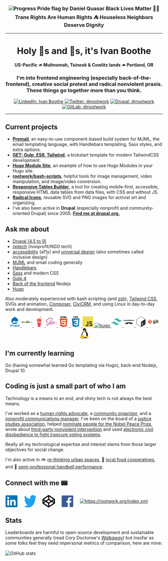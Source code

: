 <div align="center">

  <h3><img src="https://gitlab.com/rootwork/rootwork/-/raw/main/images/Quasar-Pride-Progress.svg" height="18" width="auto" align="texttop" alt="Progress Pride flag by Daniel Quasar" /> Black Lives Matter ✊🏽 Trans Rights Are Human Rights ⛺ Houseless Neighbors Deserve Dignity</h3>

  <hr />

  <h1>Holy 🦎s and 🦄s, it's Ivan Boothe</h1>
  <p>
    <strong>
      US-Pacific ☙ Multnomah, Tsinook & Cowlitz lands ☙ Portland, OR</strong
    >
  </p>
  <h3>
    <strong
      >I'm into frontend engineering (especially back-of-the-frontend), creative
      social protest and radical nonviolent praxis. These things go together more
      than you think.</strong
    >
  </h3>

  <p>
    <a href="https://www.linkedin.com/in/ivanboothe"
      ><img
        src="https://img.shields.io/badge/LinkedIn-blue?style=for-the-badge&logo=linkedin&logoColor=white"
        alt="LinkedIn: Ivan Boothe"
    /></a>
    <a href="https://twitter.com/rootwork"
      ><img
        src="https://img.shields.io/badge/Twitter-blue?style=for-the-badge&logo=twitter&logoColor=white"
        alt="Twitter: @rootwork"
    /></a>
    <a href="https://www.drupal.org/u/rootwork"
      ><img
        src="https://img.shields.io/badge/Drupal-blue?style=for-the-badge&logo=drupal&logoColor=white"
        alt="Drupal: @rootwork"
    /></a>
    <a href="https://gitlab.com/rootwork"
      ><img
        src="https://img.shields.io/badge/GitLab-blue?style=for-the-badge&logo=gitlab&logoColor=white"
        alt="GitLab: @rootwork"
    /></a>
  </p>

  <hr />

</div>

## Current projects

- **[Premail](https://premail.dev)**, an easy-to-use component-based build
  system for MJML, the email templating language, with Handlebars templating,
  Sass styles, and extra options.
- **[GET: Gulp, ES6, Tailwind](https://github.com/rootwork/GET)**, a kickstart
  template for modern TailwindCSS development.
- **[Hugo Module Site](https://github.com/rootwork/hugo-module-site)**, an
  example of how to use Hugo Modules in your Hugo site.
- **[rootwork/bash-scripts](https://github.com/rootwork/bash-scripts)**, helpful
  tools for image management, video manipulation, and image/video conversion.
- **[Responsive Tables Builder](https://github.com/rootwork/responsive-tables-builder)**,
  a tool for creating mobile-first, accessible, responsive HTML data tables from
  data files, with CSS and without JS.
- **[Radical Icons](https://gitlab.com/radicons/radicons)**, reusable SVG and
  PNG images for activist art and organizing.
- I've also been active in **Drupal** (especially nonprofit and
  community-oriented Drupal) since 2005.
  **[Find me at drupal.org.](https://www.drupal.org/u/rootwork)**

## Ask me about

- [Drupal (4.5 to 9)](https://www.drupal.org/)
- [nptech](https://www.nten.org/) (nonprofit/NGO tech)
- [accessibility](https://www.a11yproject.com/) (a11y) and
  [universal design](https://universaldesign.ie/What-is-Universal-Design/The-7-Principles/)
  (also sometimes called inclusive design)
- [MJML](https://mjml.io/) and email coding generally
- [Handlebars](https://handlebarsjs.com/)
- [Sass](https://sass-lang.com/) and modern CSS
- [Gulp 4](https://gulpjs.com/)
- [Back of the frontend](https://css-tricks.com/front-of-the-front-back-of-the-front/)
  Nodejs
- [Hugo](https://gohugo.io/)

Also moderately experienced with bash scripting (and
[zsh](https://www.zsh.org/)), [Tailwind CSS](https://tailwindcss.com/), SVGs and
animation, [Composer](https://getcomposer.org/),
[CiviCRM](https://civicrm.org/), and using Linux in day-to-day work and
development.

<p align="center">
  <a href="https://www.drupal.org/" rel="noreferrer">
    <img
      src="https://raw.githubusercontent.com/devicons/devicon/master/icons/drupal/drupal-plain-wordmark.svg"
      alt="Drupal"
      width="35"
      height="35"
    />
  </a>
  <a href="https://nodejs.org" rel="noreferrer">
    <img
      src="https://raw.githubusercontent.com/devicons/devicon/master/icons/nodejs/nodejs-original-wordmark.svg"
      alt="nodejs"
      width="35"
      height="35"
    />
  </a>
  <a href="https://gulpjs.com" rel="noreferrer">
    <img
      src="https://raw.githubusercontent.com/devicons/devicon/master/icons/gulp/gulp-plain.svg"
      alt="gulp"
      width="35"
      height="35"
    />
  </a>
  <a href="https://sass-lang.com" rel="noreferrer">
    <img
      src="https://raw.githubusercontent.com/devicons/devicon/master/icons/sass/sass-original.svg"
      alt="sass"
      width="35"
      height="35"
    />
  </a>
  <a href="https://html.spec.whatwg.org/multipage/" rel="noreferrer">
    <img
      src="https://raw.githubusercontent.com/devicons/devicon/master/icons/html5/html5-original-wordmark.svg"
      alt="html5"
      width="35"
      height="35"
    />
  </a>
  <a href="https://www.w3.org/Style/CSS/" rel="noreferrer">
    <img
      src="https://raw.githubusercontent.com/devicons/devicon/master/icons/css3/css3-original-wordmark.svg"
      alt="css3"
      width="35"
      height="35"
    />
  </a>
  <a
    href="https://developer.mozilla.org/en-US/docs/Web/JavaScript"
    rel="noreferrer"
  >
    <img
      src="https://raw.githubusercontent.com/devicons/devicon/master/icons/javascript/javascript-original.svg"
      alt="javascript"
      width="35"
      height="35"
    />
  </a>
  <a href="https://gohugo.io/" rel="noreferrer">
    <img
      src="https://api.iconify.design/logos-hugo.svg"
      alt="hugo"
      width="35"
      height="35"
    />
  </a>
  <a href="https://tailwindcss.com/" rel="noreferrer">
    <img
      src="https://raw.githubusercontent.com/devicons/devicon/master/icons/tailwindcss/tailwindcss-plain.svg"
      alt="tailwind"
      width="35"
      height="35"
    />
  </a>
  <a href="https://handlebarsjs.com/" rel="noreferrer">
    <img
      src="https://raw.githubusercontent.com/devicons/devicon/master/icons/handlebars/handlebars-original-wordmark.svg"
      alt="bash"
      width="35"
      height="35"
    />
  </a>
  <a href="https://www.gnu.org/software/bash/" rel="noreferrer">
    <img
      src="https://raw.githubusercontent.com/devicons/devicon/master/icons/bash/bash-original.svg"
      alt="bash"
      width="35"
      height="35"
    />
  </a>
  <a href="https://git-scm.com/" rel="noreferrer">
    <img
      src="https://raw.githubusercontent.com/devicons/devicon/master/icons/git/git-original-wordmark.svg"
      alt="git"
      width="35"
      height="35"
    />
  </a>
  <a href="https://www.linux.org/" rel="noreferrer">
    <img
      src="https://raw.githubusercontent.com/devicons/devicon/master/icons/linux/linux-original.svg"
      alt="linux"
      width="35"
      height="35"
    />
  </a>
</p>

## I'm currently learning

Go (having somewhat learned Go templating via Hugo), back-end Nodejs, Drupal 10.

## Coding is just a small part of who I am

Technology is a means to an end, and shiny tech is not always the best means.

I've worked as a
[human rights advocate](https://web.archive.org/web/20080131080116/http://www.genocideintervention.net/),
a
[community organizer](https://web.archive.org/web/20111226083543/http://www.casinofreephilly.org:80/),
and a [nonprofit communications manager](https://forusa.org/). I've been on the
board of a [justice studies association](https://www.peacejusticestudies.org/),
helped
[nominate people for the Nobel Peace Prize](https://www.afsc.org/content/afsc-and-nobel-peace-prize),
wrote about
[third-party nonviolent intervention](https://works.swarthmore.edu/fac-soc-anth/29/)
and used
[electronic civil disobedience to fight insecure voting systems](https://web.archive.org/web/20050204141450/https://www.why-war.com/features/2003/11/diebold_analyzed.html).

Really all my technological expertise and interest stems from those larger
objectives for social change.

I'm also active in 🚲 [re-thinking urban spaces](https://www.streetsblog.org/),
🥕 [local food cooperatives](https://www.peoples.coop/), and 🔔
[semi-professional handbell performance](https://www.bellsofthecascades.org/about).

## Connect with me 📟

<p align="left">
  <a href="https://linkedin.com/in/ivanboothe"
    ><img
      align="center"
      src="https://raw.githubusercontent.com/devicons/devicon/master/icons/linkedin/linkedin-original.svg"
      alt="ivanboothe"
      height="40"
      width="40"
  /></a> &nbsp; &nbsp;
  <a href="https://twitter.com/rootwork"
    ><img
      align="center"
      src="https://raw.githubusercontent.com/devicons/devicon/master/icons/twitter/twitter-original.svg"
      alt="rootwork"
      height="40"
      width="40"
  /></a> &nbsp; &nbsp;
  <a href="https://codepen.io/rootwork"
    ><img
      align="center"
      src="https://raw.githubusercontent.com/devicons/devicon/master/icons/codepen/codepen-plain.svg"
      alt="rootwork"
      height="40"
      width="40"
  /></a> &nbsp; &nbsp;
  <a href="https://facebook.com/rootwork"
    ><img
      align="center"
      src="https://raw.githubusercontent.com/devicons/devicon/master/icons/facebook/facebook-original.svg"
      alt="rootwork"
      height="40"
      width="40"
  /></a> &nbsp; &nbsp;
  <a href="https://rootwork.org/index.xml"
    ><img
      align="center"
      src="https://raw.githubusercontent.com/rahuldkjain/github-profile-readme-generator/master/src/images/icons/Social/rss.svg"
      alt="https://rootwork.org/index.xml"
      height="40"
      width="40"
  /></a>
</p>

## Stats

Leaderboards are harmful to open-source development and sustainable communities
generally (read Cory Doctorow's
[_Walkaway_](https://www.worldcat.org/title/walkaway-a-novel/oclc/1159178249&referer=brief_results))
but insofar as some folks feel they need impersonal metrics of comparison, here
are mine:

<p>
  <img
    align="center"
    src="https://github-readme-stats.vercel.app/api?username=rootwork&custom_title=This+means+nothing:+Ivan+Boothe+%40rootwork+on+GitHub&show_icons=true&locale=en&count_private=true&theme=radical&title_color=eeeeee&text_color=eeeeee&icon_color=eeeeee&hide_border=true&border_radius=25&bg_color=30,312E81,881337,1E3A8A"
    alt="GitHub stats"
  />
</p>
